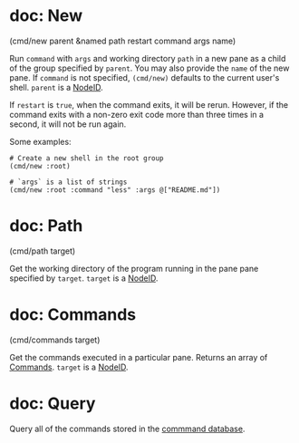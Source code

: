 # doc: New

(cmd/new parent &named path restart command args name)

Run `command` with `args` and working directory `path` in a new pane as a child of the group specified by `parent`. You may also provide the `name` of the new pane. If `command` is not specified, `(cmd/new)` defaults to the current user's shell. `parent` is a [NodeID](/api.md#nodeid).

If `restart` is `true`, when the command exits, it will be rerun. However, if the command exits with a non-zero exit code more than three times in a second, it will not be run again.

Some examples:

```janet
# Create a new shell in the root group
(cmd/new :root)

# `args` is a list of strings
(cmd/new :root :command "less" :args @["README.md"])
```

# doc: Path

(cmd/path target)

Get the working directory of the program running in the pane pane specified by `target`. `target` is a [NodeID](/api.md#nodeid).

# doc: Commands

(cmd/commands target)

Get the commands executed in a particular pane. Returns an array of [Commands](/api.md#command). `target` is a [NodeID](/api.md#nodeid).

# doc: Query

Query all of the commands stored in the [commmand database](/command-history.md).
